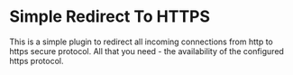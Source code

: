 # Simple Redirect To HTTPS
This is a simple plugin to redirect all incoming connections from http to https secure protocol. All that you need - the availability of the configured https protocol.
